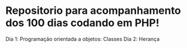 # Repositorio para acompanhamento dos 100 dias codando em PHP!

Dia 1: Programação orientada a objetos: Classes
Dia 2: Herança
